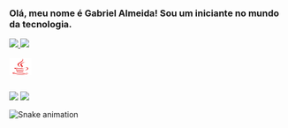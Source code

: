 ### Olá, meu nome é Gabriel Almeida! Sou um iniciante no mundo da tecnologia.


<div align="rigth">
  <a href="https://github.com/gabriel-almeida250">
  <img height="180em" src="https://github-readme-stats.vercel.app/api?username=gabriel-almeida250&show_icons=true&theme=dark&include_all_commits=true&count_private=true"/>
  <img height="150em" src="https://github-readme-stats.vercel.app/api/top-langs/?username=gabriel-almeida250&layout=compact&langs_count=7&theme=dark"/>
</div>
  <div style="display: inline_block"><br>
  <img align="center" alt="Gabriel-J" height="30" width="40" src="https://raw.githubusercontent.com/devicons/devicon/master/icons/java/java-plain.svg">
</div>
  
##
    
<div> 
  <a href="https://www.instagram.com/gabriel_almeida250/" target="_blank"><img src="https://img.shields.io/badge/-Instagram-%23E4405F?style=for-the-badge&logo=instagram&logoColor=white" target="_blank"></a>
  <a href="https://www.linkedin.com/in/gabriel-almeida-7733b61b0/" target="_blank"><img src="https://img.shields.io/badge/-LinkedIn-%230077B5?style=for-the-badge&logo=linkedin&logoColor=white" target="_blank"></a> 
  
![Snake animation](https://github.com/gabriel-almeida250/gabriel-almeida250/blob/output/github-contribution-grid-snake.svg)

</div>
